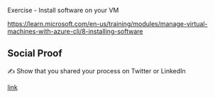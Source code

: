 Exercise - Install software on your VM

https://learn.microsoft.com/en-us/training/modules/manage-virtual-machines-with-azure-cli/8-installing-software 

## Social Proof

✍️ Show that you shared your process on Twitter or LinkedIn

[link](link)
